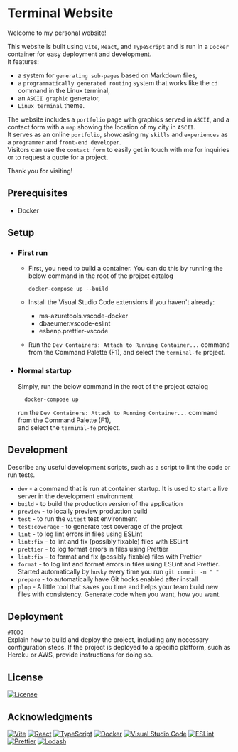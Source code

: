 # Terminal Website

Welcome to my personal website!

This website is built using `Vite`, `React`, and `TypeScript` and is run in a `Docker` container for easy deployment and development.  
It features:

- a system for `generating sub-pages` based on Markdown files,
- a `programmatically generated routing` system that works like the `cd` command in the Linux terminal,
- an `ASCII graphic` generator,
- `Linux terminal` theme.

The website includes a `portfolio` page with graphics served in `ASCII`, and a contact form with a `map` showing the location of my city in `ASCII`.  
It serves as an online `portfolio`, showcasing my `skills` and `experiences` as a `programmer` and `front-end developer`.  
Visitors can use the `contact form` to easily get in touch with me for inquiries or to request a quote for a project.

Thank you for visiting!

## Prerequisites

- Docker

## Setup

- ### First run

  - First, you need to build a container.
    You can do this by running the below command in the root of the project catalog

    ```
    docker-compose up --build
    ```

  - Install the Visual Studio Code extensions if you haven't already:

    - ms-azuretools.vscode-docker
    - dbaeumer.vscode-eslint
    - esbenp.prettier-vscode

  - Run the `Dev Containers: Attach to Running Container...` command from the Command Palette (F1), and select the `terminal-fe` project.

- ### Normal startup

  Simply, run the below command in the root of the project catalog

  ```
    docker-compose up
  ```

  run the `Dev Containers: Attach to Running Container...` command from the Command Palette (F1),  
  and select the `terminal-fe` project.

## Development

Describe any useful development scripts, such as a script to lint the code or run tests.

- `dev` - a command that is run at container startup. It is used to start a live server in the development environment
- `build` - to build the production version of the application
- `preview` - to locally preview production build
- `test` - to run the `vitest` test environment
- `test:coverage` - to generate test coverage of the project
- `lint` - to log lint errors in files using ESLint
- `lint:fix` - to lint and fix (possibly fixable) files with ESLint
- `prettier` - to log format errors in files using Prettier
- `lint:fix` - to format and fix (possibly fixable) files with Prettier
- `format` - to log lint and format errors in files using ESLint and Prettier. Started automatically by `husky` every time you run `git commit -m " "`
- `prepare` - to automatically have Git hooks enabled after install
- `plop` - A little tool that saves you time and helps your team build new files with consistency. Generate code when you want, how you want.

## Deployment

`#TODO`  
Explain how to build and deploy the project, including any necessary configuration steps. If the project is deployed to a specific platform, such as Heroku or AWS, provide instructions for doing so.

## License

[![License](https://img.shields.io/badge/License-Apache_2.0-blue.svg)](https://opensource.org/licenses/Apache-2.0)

## Acknowledgments

[![Vite](https://img.shields.io/badge/Vite-646CFF.svg?style=for-the-badge&logo=Vite&logoColor=white)](https://vitejs.dev/)
[![React](https://img.shields.io/badge/React-61DAFB.svg?style=for-the-badge&logo=React&logoColor=black)](https://reactjs.org/)
[![TypeScript](https://img.shields.io/badge/TypeScript-3178C6.svg?style=for-the-badge&logo=TypeScript&logoColor=white)](https://www.typescriptlang.org/)
[![Docker](https://img.shields.io/badge/Docker-2496ED.svg?style=for-the-badge&logo=Docker&logoColor=white)](https://www.docker.com/)
[![Visual Studio Code](https://img.shields.io/badge/Visual%20Studio%20Code-007ACC.svg?style=for-the-badge&logo=Visual-Studio-Code&logoColor=white)](https://code.visualstudio.com/)
[![ESLint](https://img.shields.io/badge/ESLint-4B32C3.svg?style=for-the-badge&logo=ESLint&logoColor=white)](https://eslint.org/)
[![Prettier](https://img.shields.io/badge/Prettier-F7B93E.svg?style=for-the-badge&logo=Prettier&logoColor=black)](https://prettier.io/)
[![Lodash](https://img.shields.io/badge/Lodash-3492FF.svg?style=for-the-badge&logo=Lodash&logoColor=white)](https://lodash.com/)
